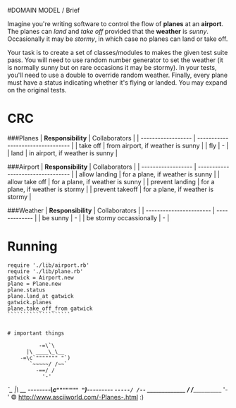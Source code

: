 #DOMAIN MODEL / Brief

Imagine you're writing software to control the flow of **planes** at an **airport**. The planes can *land* and *take off* provided that the **weather** is *sunny*. Occasionally it may be *stormy*, in which case no planes can land or take off.

Your task is to create a set of classes/modules to makes the given test suite pass. You will need to use random number generator to set the weather (it is normally sunny but on rare occasions it may be stormy). In your tests, you'll need to use a double to override random weather. Finally, every plane must have a status indicating whether it's flying or landed. You may expand on the original tests.

# CRC
###Planes
| **Responsibility** | Collaborators 					 |
| ------------------ | --------------------------------- |
| take off 			 | from airport, if weather is sunny |
| fly 				 | - 								 |
| land				 | in airport, if weather is sunny   |

###Airport
| **Responsibility** | Collaborators 					 |
| ------------------ | --------------------------------- |
| allow landing 	 | for a plane, if weather is sunny  |
| allow take off	 | for a plane, if weather is sunny  |
| prevent landing	 | for a plane, if weather is stormy |
| prevent takeoff	 | for a plane, if weather is stormy |

###Weather
| **Responsibility** 	  | Collaborators |
| ----------------------- | ------------- |
| be sunny 				  | - 			  |
| be stormy occassionally | - 			  |


# Running
```````````````````````pry
require './lib/airport.rb'
require './lib/plane.rb'
gatwick = Airport.new
plane = Plane.new
plane.status
plane.land_at gatwick
gatwick.planes
plane.take_off_from gatwick
````````````````````


# important things
```````````````````````````

              -=\`\
          |\ ____\_\__
        -=\c`""""""" "`)
           `~~~~~/ /~~`
             -==/ /
               '-'

  ______________\`\______________
          |\ ____\_\__
  --------\c`""""""" "`)---------
           `-----/ /--`
  _____________ / /______________
               '-'
 © http://www.asciiworld.com/-Planes-.html :)
 ```````````````````````````